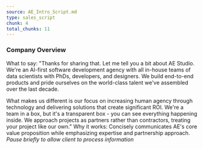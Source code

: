```yaml
---
source: AE_Intro_Script.md
type: sales_script
chunk: 4
total_chunks: 11
---
```


### Company Overview
What to say: "Thanks for sharing that. Let me tell you a bit about AE Studio. We're an AI-first software development agency with all in-house teams of data scientists with PhDs, developers, and designers. We build end-to-end products and pride ourselves on the world-class talent we've assembled over the last decade. 

What makes us different is our focus on increasing human agency through technology and delivering solutions that create significant ROI. We're a team in a box, but it's a transparent box - you can see everything happening inside. We approach projects as partners rather than contractors, treating your project like our own." 
Why it works: Concisely communicates AE's core value proposition while emphasizing expertise and partnership approach.
*Pause briefly to allow client to process information*